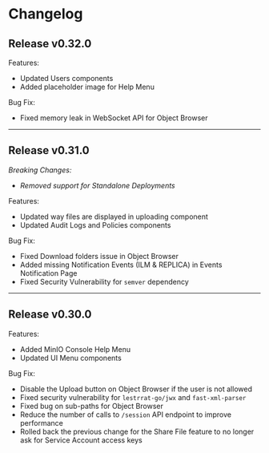 <!-- @format -->

# Changelog

## Release v0.32.0
Features:
- Updated Users components
- Added placeholder image for Help Menu

Bug Fix:

- Fixed memory leak in WebSocket API for Object Browser 
---
## Release v0.31.0

*Breaking Changes:*

- *Removed support for Standalone Deployments*

Features:

- Updated way files are displayed in uploading component
- Updated Audit Logs and Policies components

Bug Fix:

- Fixed Download folders issue in Object Browser
- Added missing Notification Events (ILM & REPLICA) in Events Notification Page
- Fixed Security Vulnerability for `semver` dependency
---
## Release v0.30.0

Features:

- Added MinIO Console Help Menu
- Updated UI Menu components

Bug Fix:

- Disable the Upload button on Object Browser if the user is not allowed
- Fixed security vulnerability for `lestrrat-go/jwx` and `fast-xml-parser`
- Fixed bug on sub-paths for Object Browser
- Reduce the number of calls to `/session` API endpoint to improve performance
- Rolled back the previous change for the Share File feature to no longer ask for Service Account access keys
